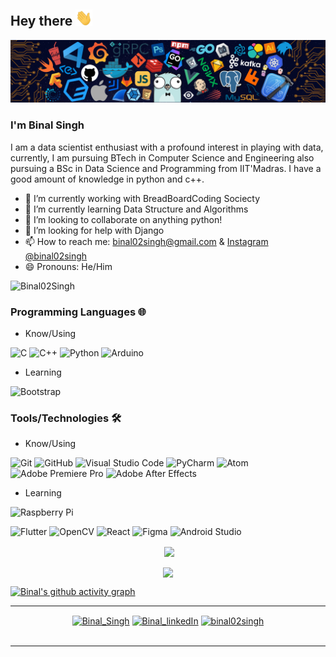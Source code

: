 ## Hey there <img src="https://github.com/Binal02Singh/Binal02Singh/blob/main/Hi.gif" width="27px">
<!--------- HEAD SECTION------------------>
<img src="https://github.com/Binal02Singh/Binal02Singh/blob/main/github-banner.png">

<!--------- HEAD SECTION END-------------->
### I'm Binal Singh

   I am a data scientist enthusiast with a profound interest in playing with data, currently, I am pursuing BTech in Computer Science and Engineering also pursuing a BSc in Data Science and Programming from IIT'Madras.
I have a good amount of knowledge in python and c++.

- 🔭 I’m currently working with BreadBoardCoding Sociecty 
- 🌱 I’m currently learning Data Structure and Algorithms
- 👯 I’m looking to collaborate on anything python!
- 🤔 I’m looking for help with Django
- 📫 How to reach me: [binal02singh@gmail.com](mailto:binal02singh@gmail.com) & [Instagram @binal02singh](https://www.instagram.com/binal02singh/)
- 😄 Pronouns: He/Him

<p align="left"> <img src="https://komarev.com/ghpvc/?username=Binal02Singh&label=Profile%20views&color=0e75b6&style=flat-square" alt="Binal02Singh" /> </p>

### Programming Languages 🌐

- Know/Using

![C](https://img.shields.io/badge/c-%2300599C.svg?style=for-the-badge&logo=c&logoColor=white) 
![C++](https://img.shields.io/badge/c++-%2300599C.svg?style=for-the-badge&logo=c%2B%2B&logoColor=white) 
![Python](https://img.shields.io/badge/python-3670A0?style=for-the-badge&logo=python&logoColor=ffdd54) 
![Arduino](https://img.shields.io/badge/-Arduino-00979D?style=for-the-badge&logo=Arduino&logoColor=white)

- Learning 

![Bootstrap](https://img.shields.io/badge/bootstrap-%23563D7C.svg?style=for-the-badge&logo=bootstrap&logoColor=white)


### Tools/Technologies 🛠️

- Know/Using

![Git](https://img.shields.io/badge/git-%23F05033.svg?style=for-the-badge&logo=git&logoColor=white) 
![GitHub](https://img.shields.io/badge/github-%23121011.svg?style=for-the-badge&logo=github&logoColor=white)
![Visual Studio Code](https://img.shields.io/badge/VSCode-0078d7.svg?style=for-the-badge&logo=visual-studio-code&logoColor=white)
![PyCharm](https://img.shields.io/badge/-PyCharm-blue?style=for-the-badge&logo=pycharm)
![Atom](https://img.shields.io/badge/Atom-%2366595C.svg?style=for-the-badge&logo=atom&logoColor=white)
![Adobe Premiere Pro](https://img.shields.io/badge/Adobe%20Premiere%20Pro-9999FF.svg?style=for-the-badge&logo=Adobe%20Premiere%20Pro&logoColor=white)
![Adobe After Effects](https://img.shields.io/badge/Adobe%20After%20Effects-9999FF.svg?style=for-the-badge&logo=Adobe%20After%20Effects&logoColor=white)


- Learning

![Raspberry Pi](https://img.shields.io/badge/-RaspberryPi-C51A4A?style=for-the-badge&logo=Raspberry-Pi)

![Flutter](https://img.shields.io/badge/Flutter-%2302569B.svg?style=for-the-badge&logo=Flutter&logoColor=white)
![OpenCV](https://img.shields.io/badge/opencv-%23white.svg?style=for-the-badge&logo=opencv&logoColor=white)
![React](https://img.shields.io/badge/react-%2320232a.svg?style=for-the-badge&logo=react&logoColor=white)
![Figma](https://img.shields.io/badge/figma-%23F24E1E.svg?style=for-the-badge&logo=figma&logoColor=white)
![Android Studio](https://img.shields.io/badge/Android%20Studio-3DDC84.svg?style=for-the-badge&logo=android-studio&logoColor=white)


<!-- ----------- GITHUB STATS SECTION ------------ -->


<p align ="center">&nbsp;<img align="center" src="https://github-readme-stats.vercel.app/api?username=Binal02Singh&show_icons=true&count_private=true&theme=react" />

<p align="center"><img align="center" src="http://github-readme-streak-stats.herokuapp.com?user=Binal02Singh&theme=react" />

[![Binal's github activity graph](https://activity-graph.herokuapp.com/graph?username=Binal02Singh&bg_color=000000&color=1fdbd8&line=ff5c5c&point=1adbce&area=true&hide_border=true)](https://github.com/Binal02Singh/github-readme-activity-graph)

<hr>

<!-- ----------- CONNECT WITH ME SECTION ------------ -->

<p align="center">
<a href="https://twitter.com/SinghBinal" target="blank"><img align="center" src="https://upload.wikimedia.org/wikipedia/sco/9/9f/Twitter_bird_logo_2012.svg" alt="Binal_Singh" height="30" width="30" /></a>   
<a href="https://www.linkedin.com/in/binal-singh-86479217a/" target="blank"><img align="center" src="https://upload.wikimedia.org/wikipedia/commons/c/ca/LinkedIn_logo_initials.png" alt="Binal_linkedIn" height="30" width="30" /></a>   
<a href="https://www.instagram.com/binal02singh/" target="blank"><img align="center" src="https://upload.wikimedia.org/wikipedia/commons/e/e7/Instagram_logo_2016.svg" alt="binal02singh" height="30" width="30" /></a>
<br>
<br>

</p>

<hr>

<!-- ----------- CONNECT WITH ME SECTION END ------------ -->
